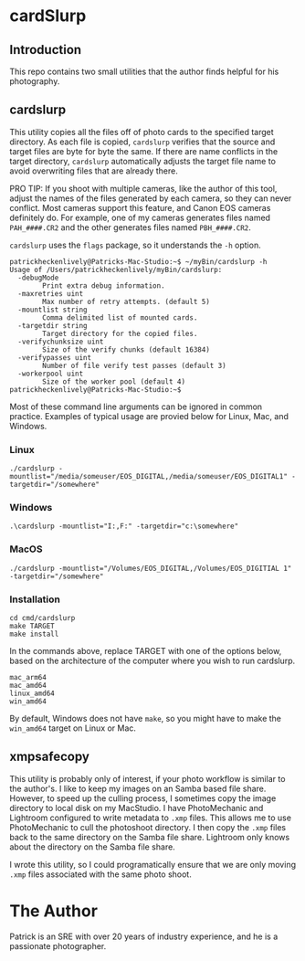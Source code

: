 # cardSlurp

## Introduction

This repo contains two small utilities that the author finds helpful
for his photography.

## cardslurp

This utility copies all the files off of photo cards to the specified
target directory.  As each file is copied, `cardslurp` verifies
that the source and target files are byte for byte the same.  If
there are name conflicts in the target directory, `cardslurp`
automatically adjusts the target file name to avoid overwriting
files that are already there.

PRO TIP: If you shoot with multiple cameras, like the author of this tool,
adjust the names of the files generated by each camera, so they can never
conflict.  Most cameras support this feature, and Canon EOS cameras definitely
do.  For example, one of my cameras generates files named `PAH_####.CR2` and the
other generates files named `PBH_####.CR2`.

`cardslurp` uses the `flags` package, so it understands the `-h` option.

```
patrickheckenlively@Patricks-Mac-Studio:~$ ~/myBin/cardslurp -h
Usage of /Users/patrickheckenlively/myBin/cardslurp:
  -debugMode
    	Print extra debug information.
  -maxretries uint
    	Max number of retry attempts. (default 5)
  -mountlist string
    	Comma delimited list of mounted cards.
  -targetdir string
    	Target directory for the copied files.
  -verifychunksize uint
    	Size of the verify chunks (default 16384)
  -verifypasses uint
    	Number of file verify test passes (default 3)
  -workerpool uint
    	Size of the worker pool (default 4)
patrickheckenlively@Patricks-Mac-Studio:~$ 
```

Most of these command line arguments can be ignored in common
practice.  Examples of typical usage are provied below for Linux,
Mac, and Windows.

### Linux

```
./cardslurp -mountlist="/media/someuser/EOS_DIGITAL,/media/someuser/EOS_DIGITAL1" -targetdir="/somewhere"
```

### Windows

```
.\cardslurp -mountlist="I:,F:" -targetdir="c:\somewhere"
```

### MacOS

```
./cardslurp -mountlist="/Volumes/EOS_DIGITAL,/Volumes/EOS_DIGITIAL 1" -targetdir="/somewhere"
```

### Installation

```
cd cmd/cardslurp
make TARGET
make install
```

In the commands above, replace TARGET with one of the options below, based on
the architecture of the computer where you wish to run cardslurp.

```
mac_arm64
mac_amd64
linux_amd64
win_amd64
```

By default, Windows does not have `make`, so you might have to make the
`win_amd64` target on Linux or Mac.

## xmpsafecopy

This utility is probably only of interest, if your photo workflow
is similar to the author's.  I like to keep my images on an Samba
based file share.  However, to speed up the culling process, I
sometimes copy the image directory to local disk on my MacStudio.
I have PhotoMechanic and Lightroom configured to write metadata to
`.xmp` files.  This allows me to use PhotoMechanic to cull the
photoshoot directory.  I then copy the `.xmp` files back to the
same directory on the Samba file share.  Lightroom only knows about
the directory on the Samba file share.

I wrote this utility, so I could programatically ensure that we are
only moving `.xmp` files associated with the same photo shoot.

# The Author

Patrick is an SRE with over 20 years of industry experience, and
he is a passionate photographer.